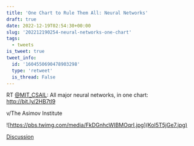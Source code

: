 ```yaml
---
title: 'One Chart to Rule Them All: Neural Networks'
draft: true
date: 2022-12-19T02:54:30+00:00
slug: '202212190254-neural-networks-one-chart'
tags:
  - tweets
is_tweet: true
tweet_info:
  id: '1604550690478903298'
  type: 'retweet'
  is_thread: False
---
```




RT [@MIT_CSAIL](https://x.com/MIT_CSAIL): All major neural networks, in one chart: <http://bit.ly/2HB7tl9> 

v/The Asimov Institute 

![https://pbs.twimg.com/media/FkDGnhcWIBMOqrI.jpg](Kol5T5jGe7.jpg)

[Discussion](https://x.com/sytelus/status/1604550690478903298)
